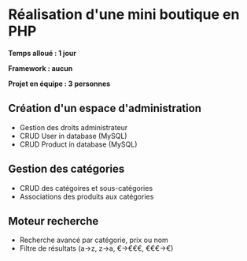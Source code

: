 # Réalisation d'une mini boutique en PHP

__Temps alloué : 1 jour__

__Framework : aucun__

__Projet en équipe : 3 personnes__

## Création d'un espace d'administration
* Gestion des droits administrateur
* CRUD User in database (MySQL)
* CRUD Product in database (MySQL)

## Gestion des catégories
* CRUD des catégoires et sous-catégories
* Associations des produits aux catégories

## Moteur recherche
* Recherche avancé par catégorie, prix ou nom
* Filtre de résultats (a->z, z->a, €->€€€, €€€->€)
